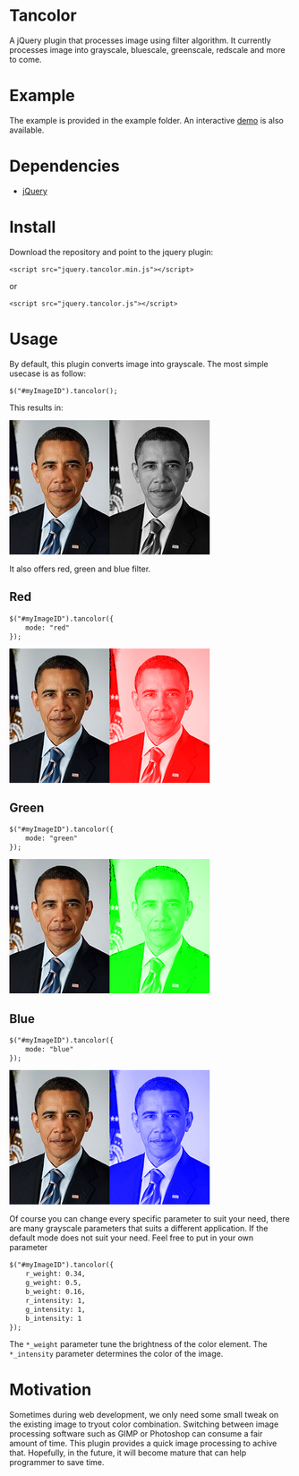 Tancolor
========

A jQuery plugin that processes image using filter algorithm. It currently
processes image into grayscale, bluescale, greenscale, redscale and more to 
come.

Example
=======

The example is provided in the example folder. An interactive [demo](http://nicolaisi.github.io/tancolor/) is
also available.

Dependencies
============

*  [jQuery](https://github.com/jquery/jquery)

Install
=======

Download the repository and point to the jquery plugin:

    <script src="jquery.tancolor.min.js"></script>
    
or

    <script src="jquery.tancolor.js"></script>
    

Usage
=====

By default, this plugin converts image into grayscale. The most simple usecase
is as follow:

    $("#myImageID").tancolor();
    
This results in:

![I am Obama](example/images/obama.jpg "Before")![I am Obama](example/images/grayscale.png "After")

It also offers red, green and blue filter.

Red
---

    $("#myImageID").tancolor({
        mode: "red"
    });
    
![I am Obama](example/images/obama.jpg "Before")![I am Obama](example/images/red.png "After")

Green
-----

    $("#myImageID").tancolor({
        mode: "green"
    });
    
![I am Obama](example/images/obama.jpg "Before")![I am Obama](example/images/green.png "After")

Blue
----

    $("#myImageID").tancolor({
        mode: "blue"
    });
    
![I am Obama](example/images/obama.jpg "Before")![I am Obama](example/images/blue.png "After")

Of course you can change every specific parameter to suit your need, there are many grayscale parameters that suits a different application. If the default mode does not suit your need. Feel free to put in your own parameter

    $("#myImageID").tancolor({
        r_weight: 0.34,
        g_weight: 0.5,
        b_weight: 0.16,
        r_intensity: 1,
        g_intensity: 1,
        b_intensity: 1
    });
    
The `*_weight` parameter tune the brightness of the color element. The `*_intensity` parameter determines the color of the image.

Motivation
==========

Sometimes during web development, we only need some small tweak on the existing image to tryout color combination. Switching between image processing software such as GIMP or Photoshop can consume a fair amount of time. This plugin provides a quick image processing to achive that. Hopefully, in the future, it will become mature that can help programmer to save time.










